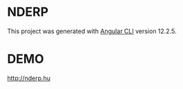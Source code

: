 # NDERP

This project was generated with [Angular CLI](https://github.com/angular/angular-cli) version 12.2.5.

# DEMO

http://nderp.hu
